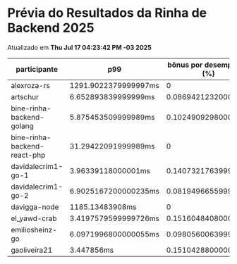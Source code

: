 # Prévia do Resultados da Rinha de Backend 2025
Atualizado em **Thu Jul 17 04:23:42 PM -03 2025**


| participante | p99 | bônus por desempenho (%) | multa ($) | lucro |
| -- | -- | -- | -- | -- |
|	alexroza-rs	|	1291.9022379999997ms	|	0	|	0	|	96476.19499999999	|
|	artschur	|	6.652893839999999ms	|	0.08694212320000003	|	107739.8437499827	|	226851.5120181386	|
|	bine-rinha-backend-golang	|	5.875453509999989ms	|	0.10249092980000021	|	105828.29949998324	|	227528.10139970086	|
|	bine-rinha-backend-react-php	|	31.29422091999989ms	|	0	|	107033.24449998289	|	198776.02549996824	|
|	davidalecrim1-go-1	|	3.96339118000001ms	|	0.1407321763999998	|	0	|	337010.39677057345	|
|	davidalecrim1-go-2	|	6.9025167200000235ms	|	0.08194966559999953	|	106288.33774999998	|	222279.18078083513	|
|	davigga-node	|	1185.13483908ms	|	0	|	35998.25424999999	|	66853.90075	|
|	el_yawd-crab	|	3.4197579599999726ms	|	0.15160484080000056	|	109894.81474999998	|	251692.04423548369	|
|	emiliosheinz-go	|	6.0971996800000055ms	|	0.0980560063999999	|	81163.84149999046	|	173471.71181875843	|
|	gaoliveira21	|	3.447856ms	|	0.15104288000000002	|	0	|	260126.89691239683	|
